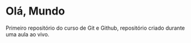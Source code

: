 # Olá, Mundo
 Primeiro repositório do curso de Git e Github, repositório criado durante uma aula ao vivo.
